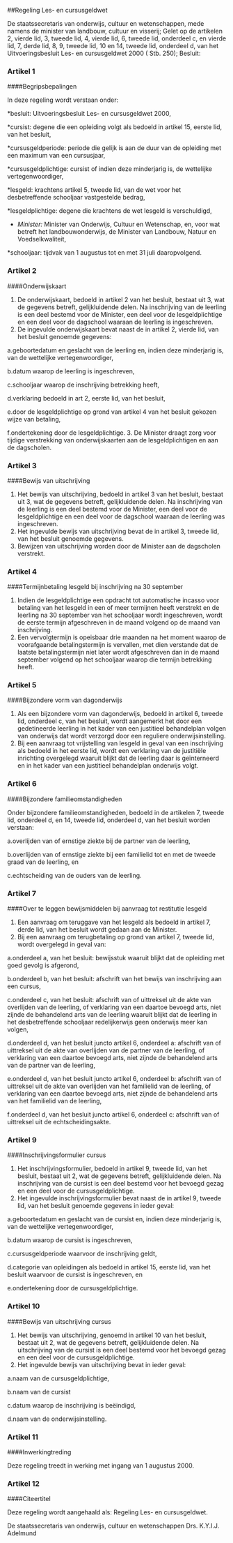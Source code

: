 <meta http-equiv='Content-Type' content='text/html; charset=utf-8' />

##Regeling Les- en cursusgeldwet

De staatssecretaris van onderwijs, cultuur en wetenschappen, mede namens de minister van landbouw, cultuur en visserij; 
Gelet op de artikelen 2, vierde lid, 3, tweede lid, 4, vierde lid, 6, tweede lid, onderdeel c, en vierde lid, 7, derde lid, 8, 9, tweede lid, 10 en 14, tweede lid, onderdeel d, van het Uitvoeringsbesluit Les- en cursusgeldwet 2000 ( Stb. 250);
Besluit:    

### Artikel  1  

####Begripsbepalingen

In deze regeling wordt verstaan onder: 

*besluit: Uitvoeringsbesluit Les- en cursusgeldwet 2000,

*cursist: degene die een opleiding volgt als bedoeld in artikel 15, eerste lid, van het besluit,

*cursusgeldperiode: periode die gelijk is aan de duur van de opleiding met een maximum van een cursusjaar,

*cursusgeldplichtige: cursist of indien deze minderjarig is, de wettelijke vertegenwoordiger,

*lesgeld: krachtens artikel 5, tweede lid, van de wet voor het desbetreffende schooljaar vastgestelde bedrag,

*lesgeldplichtige: degene die krachtens de wet lesgeld is verschuldigd,

* *Minister:* Minister van Onderwijs, Cultuur en Wetenschap, en, voor wat betreft het landbouwonderwijs, de Minister van Landbouw, Natuur en Voedselkwaliteit, 

*schooljaar: tijdvak van 1 augustus tot en met 31 juli daaropvolgend. 

### Artikel  2  

####Onderwijskaart

1. De onderwijskaart, bedoeld in artikel 2 van het besluit, bestaat uit 3, wat de gegevens betreft, gelijkluidende delen. Na inschrijving van de leerling is een deel bestemd voor de Minister, een deel voor de lesgeldplichtige en een deel voor de dagschool waaraan de leerling is ingeschreven.
2. De ingevulde onderwijskaart bevat naast de in artikel 2, vierde lid, van het besluit genoemde gegevens:

a.geboortedatum en geslacht van de leerling en, indien deze minderjarig is, van de wettelijke vertegenwoordiger,

b.datum waarop de leerling is ingeschreven,

c.schooljaar waarop de inschrijving betrekking heeft,

d.verklaring bedoeld in art 2, eerste lid, van het besluit,

e.door de lesgeldplichtige op grond van artikel 4 van het besluit gekozen wijze van betaling,

f.ondertekening door de lesgeldplichtige.
3. De Minister draagt zorg voor tijdige verstrekking van onderwijskaarten aan de lesgeldplichtigen en aan de dagscholen. 

### Artikel  3  

####Bewijs van uitschrijving

1. Het bewijs van uitschrijving, bedoeld in artikel 3 van het besluit, bestaat uit 3, wat de gegevens betreft, gelijkluidende delen. Na inschrijving van de leerling is een deel bestemd voor de Minister, een deel voor de lesgeldplichtige en een deel voor de dagschool waaraan de leerling was ingeschreven.
2. Het ingevulde bewijs van uitschrijving bevat de in artikel 3, tweede lid, van het besluit genoemde gegevens.
3. Bewijzen van uitschrijving worden door de Minister aan de dagscholen verstrekt. 

### Artikel  4  

####Termijnbetaling lesgeld bij inschrijving na 30 september

1. Indien de lesgeldplichtige een opdracht tot automatische incasso voor betaling van het lesgeld in een of meer termijnen heeft verstrekt en de leerling na 30 september van het schooljaar wordt ingeschreven, wordt de eerste termijn afgeschreven in de maand volgend op de maand van inschrijving.
2. Een vervolgtermijn is opeisbaar drie maanden na het moment waarop de voorafgaande betalingstermijn is vervallen, met dien verstande dat de laatste betalingstermijn niet later wordt afgeschreven dan in de maand september volgend op het schooljaar waarop die termijn betrekking heeft. 

### Artikel  5  

####Bijzondere vorm van dagonderwijs

1. Als een bijzondere vorm van dagonderwijs, bedoeld in artikel 6, tweede lid, onderdeel c, van het besluit, wordt aangemerkt het door een gedetineerde leerling in het kader van een justitieel behandelplan volgen van onderwijs dat wordt verzorgd door een reguliere onderwijsinstelling. 
2. Bij een aanvraag tot vrijstelling van lesgeld in geval van een inschrijving als bedoeld in het eerste lid, wordt een verklaring van de justitiële inrichting overgelegd waaruit blijkt dat de leerling daar is geïnterneerd en in het kader van een justitieel behandelplan onderwijs volgt.  

### Artikel  6  

####Bijzondere familieomstandigheden

Onder bijzondere familieomstandigheden, bedoeld in de artikelen 7, tweede lid, onderdeel d, en 14, tweede lid, onderdeel d, van het besluit worden verstaan:

a.overlijden van of ernstige ziekte bij de partner van de leerling,

b.overlijden van of ernstige ziekte bij een familielid tot en met de tweede graad van de leerling, en

c.echtscheiding van de ouders van de leerling.  

### Artikel  7  

####Over te leggen bewijsmiddelen bij aanvraag tot restitutie lesgeld

1. Een aanvraag om teruggave van het lesgeld als bedoeld in artikel 7, derde lid, van het besluit wordt gedaan aan de Minister. 
2. Bij een aanvraag om terugbetaling op grond van artikel 7, tweede lid, wordt overgelegd in geval van:

a.onderdeel a, van het besluit: bewijsstuk waaruit blijkt dat de opleiding met goed gevolg is afgerond,

b.onderdeel b, van het besluit: afschrift van het bewijs van inschrijving aan een cursus, 

c.onderdeel c, van het besluit: afschrift van of uittreksel uit de akte van overlijden van de leerling, of verklaring van een daartoe bevoegd arts, niet zijnde de behandelend arts van de leerling waaruit blijkt dat de leerling in het desbetreffende schooljaar redelijkerwijs geen onderwijs meer kan volgen,

d.onderdeel d, van het besluit juncto artikel 6, onderdeel a: afschrift van of uittreksel uit de akte van overlijden van de partner van de leerling, of verklaring van een daartoe bevoegd arts, niet zijnde de behandelend arts van de partner van de leerling,

e.onderdeel d, van het besluit juncto artikel 6, onderdeel b: afschrift van of uittreksel uit de akte van overlijden van het familielid van de leerling, of verklaring van een daartoe bevoegd arts, niet zijnde de behandelend arts van het familielid van de leerling,

f.onderdeel d, van het besluit juncto artikel 6, onderdeel c: afschrift van of uittreksel uit de echtscheidingsakte. 

### Artikel  9  

####Inschrijvingsformulier cursus 

1.  Het inschrijvingsformulier, bedoeld in artikel 9, tweede lid, van het besluit, bestaat uit 2, wat de gegevens betreft, gelijkluidende delen. Na inschrijving van de cursist is een deel bestemd voor het bevoegd gezag en een deel voor de cursusgeldplichtige. 
2. Het ingevulde inschrijvingsformulier bevat naast de in artikel 9, tweede lid, van het besluit genoemde gegevens in ieder geval: 

a.geboortedatum en geslacht van de cursist en, indien deze minderjarig is, van de wettelijke vertegenwoordiger, 

b.datum waarop de cursist is ingeschreven, 

c.cursusgeldperiode waarvoor de inschrijving geldt,

d.categorie van opleidingen als bedoeld in artikel 15, eerste lid, van het besluit waarvoor de cursist is ingeschreven, en 

e.ondertekening door de cursusgeldplichtige. 

### Artikel  10  

####Bewijs van uitschrijving cursus

1. Het bewijs van uitschrijving, genoemd in artikel 10 van het besluit, bestaat uit 2, wat de gegevens betreft, gelijkluidende delen. Na uitschrijving van de cursist is een deel bestemd voor het bevoegd gezag en een deel voor de cursusgeldplichtige.
2. Het ingevulde bewijs van uitschrijving bevat in ieder geval:

a.naam van de cursusgeldplichtige,

b.naam van de cursist

c.datum waarop de inschrijving is beëindigd,

d.naam van de onderwijsinstelling.

### Artikel  11  

####Inwerkingtreding

Deze regeling treedt in werking met ingang van 1 augustus 2000. 

### Artikel  12  

####Citeertitel

Deze regeling wordt aangehaald als: Regeling Les- en cursusgeldwet. 

De 
staatssecretaris van onderwijs, cultuur en wetenschappen
Drs. K.Y.I.J. Adelmund    
